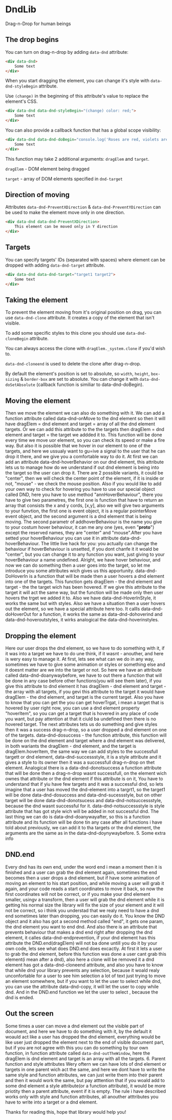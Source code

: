 # DndLib

Drag-n-Drop for human beings

## The drop begins

You can turn on drag-n-drop by adding `data-dnd` attribute:

```html
<div data-dnd>
    Some text
</div>
```

When you start dragging the element, you can change it's style with `data-dnd-styleBegin` attribute.

Use `(change)` in the beginning of this attribute's value to replace the element's CSS.

```html
<div data-dnd data-dnd-styleBegin="(change) color: red;">
    Some text
</div>
```

You can also provide a callback function that has a global scope visibility:

```html
<div data-dnd data-dnd-doBegin="console.log('Roses are red, violets are blue...')">
    Some text
</div>
```

This function may take 2 additional arguments: `dragElem` and `target`.

`dragElem` - DOM element being dragged

`target` - array of DOM elements specified in `dnd-target`

## Direction of moving

Attributes `data-dnd-PreventXDirection` & `data-dnd-PreventYDirection` can be used to make the element move only in one direction.

```html
<div data-dnd data-dnd-PreventXDirection>
    This element can be moved only in Y direction
</div>
```

## Targets

You can specify targets' IDs (separated with spaces) where element can be dropped with adding `data-dnd-target` attribute.

```html
<div data-dnd data-dnd-target="target1 target2">
    Some text
</div>
```

## Taking the element

To prevent the element moving from it's original position on drag,
you can use `data-dnd-clone` attribute. It creates a copy of the element that isn't visible.

To add some specific styles to this clone you should use
`data-dnd-cloneBegin` attribute.

You can always access the clone with `dragElem._system.clone` if
you'd wish to.

`data-dnd-cloneend` is used to delete the clone after drag-n-drop.

By default the element's position is set to absolute, so `width`, `height`, `box-sizing` & `border-box` are set to absolute. You can change it with `data-dnd-doSetAbsolute` (callback function is similiar to data-dnd-doBegin).

##  Moving the element

Then we move the element we can also do something with it. We can add a function attribute called data-dnd-onMove to the dnd element so then it will have dragElem = dnd element and target = array of all the dnd element targets. Or we can add this attribute to the the targets then dragElem = dnd element and target = the target we addded it to. This function will be done every time we move uor element, so you can check its speed or make a fire way. But also it is possible that we hover in our element to one of the targets, and here we ussualy want to gu=ive a signal to the user that he can drop it there, and we give you a comfortable way to do it. At first we can add an attribute data-dnd-hoverBehavior on our dnd element, this attribute lets us to manage how do we understand if out dnd element is being into the target so the user can drop it. There are 2 possible variants, it could be "center", then we will check the center point of the element, if it is inside or not, "mouse" - we check the mouse position. Also if you would like to add your own way to check for hovering you have to use our special object called DND, here you have to use method "annHoverBehaviour", there you have to give two parametres, the first one is function that have to return an array that consists the x and y cords, [x,y], also we will give two arguments to your funvtion, the first one is event object, it is a regular pointerMove event object, and the second argument is a dnd element that is being moving. The second parametr of addhoverBehaviour is the name you give to your costum hover behaviour, it can me any one (yes, even "**proto**") except the reserved names, they are "center" and "mouse".After you have setted your hoverBehaviour you can use it in attribute data-dnd-hoverBehaviour. The little live hack for you: you actually can change the behaviour if hoverBehaviour is unsetted, if you dont chanfe it it woald be "center", but you can change it to any function you want, just giving to your hoverBehaviour a name undefined. Alright, we have hover behaviour, and now we can do something then a user goes into the target, so let me introduce you some attributes wich gives us this apportunity. data-dnd-DoHoverIn is a function that will be made then a user hovers a dnd element into one of the targets. This function gets dragElem - the dnd element and target - the the target wich has been hovered. If we give this attribute to the target it will act the same way, but the function will be made only then user hovers the trget we added it to. Also we have data-dnd-HoverInStyle, it works the same but with styles. Also we have a situation then a user hovers out the element, so we have a special attribute here too. It callls data-dnd-doHoverOut for a function, it works the same as data-dnd-dohoverind and data-dnd-hoveroutstyles, it wirks analogical the data-dnd-hoverinstyles.

## Dropping the element

Here our user drops the dnd element, so we have to do something with it, if it was into a target we have to do une think, if it wasnt - anouther, and here is wery easy to manage it. At first, lets see what can we do in any way, sometimes we have to give some animation or styles or something else and it doesnt matter are we into the target or not. So here we have an attribute called data-dnd-doanywaybefore, we have to out there a function that will be done in any case before other functions(you will see them later), if you give this attribute to dnd element it has dragElem - dnd element and target - the array with all targets, if you gevi this attribute to the target it would have dragElem - the dnd element, and target is the current target. Also you have to know that you can get the you can get hoverTrgat, i mean a target that is hovered by user right now, you can use a dnd element property "hoverItem", so you can get a target that is hovered in any place of code you want, but pay attention at that it ciuld ba undefined then there is no hovered target. The next attributes tets us do sumething and give styles then it was a success drag-n-drop, so a user dropped a dnd element on one of the targets. data-dnd-dosuccess - the function attribute, this function will be done on the dnd element and target where a dnd element was delivered, in both wariants the dragElem - dnd element, and the target is dragElem.hoverItem, the same way we can add styles to the successfull targett or dnd element, data-dnd-successstyle, it is a style attribute and it gives a style to its owner then it was a successfull drag-n-drop on thet element. Analogical there is a data-dnd-donotsuccess a function attribute that will be done then a drag-n-drop wasnt successfull, on the element wich ownes that attribute or the dnd element if this attribute is on it, You have to understand that if yiu have few targets and it was a successful dnd, so lets imagine that a user has moved the dnd-element into a targrt1, so the target1 will be done data-dnd-dosuccess and data-dnd-sucessstyle, but on other target will be done data-dnd-donotsucess and data-dnd-notsuccessstyle, because the dnd wasnt successful for it. data-dnd-notsuccessstyle is style attribute that has got style wich will be added in not successful dnd. The last thing we can do is data-dnd-doanywayafter, so this is a function attribute and its function will be done tin any case after all functions i have told about previously, we can add it to tha targets or the dnd element, the arguments are the same as in the data-dnd-doynywaybefore. 5. Some extra info

## DND.end

Every dnd has its own end, under the word end i mean a moment then it is finished and a user can grab the dnd element again, sometimes the end becomes then a user drops a dnd element, but if have some animation of moving an element to his start position, and while moving a user will grab it again, and your code reads a start coordinates to move it back, so now the first coordinates will not be correct, or if you make your dnd element smaller, usingv a transform, then a user will grab the dnd element while it is getting his normal size the library will fix the size of your element and it will not be correct, so i think you understad that we realy need to have a dnd end sometimes later than dropping, you can easily do it. You know the DND object and it also has got a second method called "end", it gets one param, the dnd element you want to end dnd. And also there is an attribute that prevents behaviour that makes a dnd end right after dropping the dnd element, it calles data-dnd-endprevention, if your dnd element has this attribute the DND.end(dragElem) will not ba done untill you do it by your own code, lets see what does DND.end does excactly. At first it lets a user to grab the dnd element, before this function was done a user cant grab this element(i mean after a dnd), also here a clone will be removed it a dnd element has got a data-dnd-cloneend attribute, and also you have to know that while dnd your library prevents any selection, because it woald realy unconfortable for a user to see him selection a lot of text just trying to move an element somewhere, but if you want to let the user to select while dnd, you can use the attribute data-dnd-copy, it will let the user to copy while dnd. And in the DND.end function we let the user to select , because the dnd is ended.

## Out the screen

Some times a user can move a dnd element out the visible part of document, and here we have to do something with it, by the default it woauld act like a user has dropped the dnd element, everything would be like user just dropped the element next to the end of visible document part, but if you are not agree with this you can do something by tour own function, in function attribute called `data-dnd-outTheWindow`, here the dragElem is dnd element and target is an array with all the targets. 6. Parent function and style attributes
Wery oftern we can have lots of dnd element or targets in one parent wich act the same, and here we dont have to write the same style and function attributes, we can just write them into their parent and then it would work the same, but pay atttention that if you woald add to some dnd element a style attribute(or a function attribute), it would be more priotity then a parent attribute, event if it is empty. The rule i have described works only with style and function attributes, all anouther atttributes you have to write into a target or a dnd element.

Thanks for reading this, hope that library would help you!

